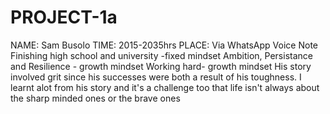 # PROJECT-1a
NAME: Sam Busolo
TIME: 2015-2035hrs
PLACE: Via WhatsApp Voice Note
Finishing high school and university -fixed mindset
Ambition, Persistance and Resilience - growth mindset
Working hard- growth mindset
His story involved grit since his successes were both a result of his toughness.
I learnt alot from his story and it's a challenge too that life isn't always about the sharp minded ones or the brave ones 

